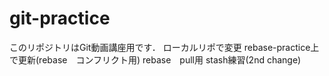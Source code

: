 ﻿# git-practice
このリポジトリはGit動画講座用です．
ローカルリポで変更
rebase-practice上で更新(rebase　コンフリクト用)
rebase　pull用
stash練習(2nd change)
